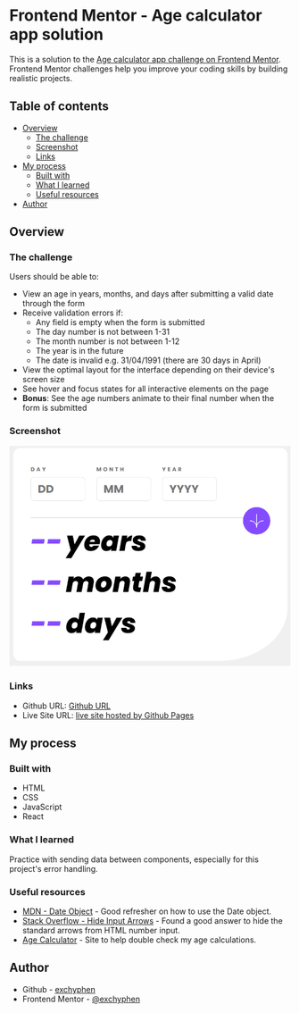 # Frontend Mentor - Age calculator app solution

This is a solution to the [Age calculator app challenge on Frontend Mentor](https://www.frontendmentor.io/challenges/age-calculator-app-dF9DFFpj-Q). Frontend Mentor challenges help you improve your coding skills by building realistic projects.

## Table of contents

- [Overview](#overview)
  - [The challenge](#the-challenge)
  - [Screenshot](#screenshot)
  - [Links](#links)
- [My process](#my-process)
  - [Built with](#built-with)
  - [What I learned](#what-i-learned)
  - [Useful resources](#useful-resources)
- [Author](#author)

## Overview

### The challenge

Users should be able to:

- View an age in years, months, and days after submitting a valid date through the form
- Receive validation errors if:
  - Any field is empty when the form is submitted
  - The day number is not between 1-31
  - The month number is not between 1-12
  - The year is in the future
  - The date is invalid e.g. 31/04/1991 (there are 30 days in April)
- View the optimal layout for the interface depending on their device's screen size
- See hover and focus states for all interactive elements on the page
- **Bonus**: See the age numbers animate to their final number when the form is submitted

### Screenshot

![readme preview](./design/readme-preview.png)

### Links

- Github URL: [Github URL](https://github.com/exchyphen/fm_age-calculator)
- Live Site URL: [live site hosted by Github Pages](https://exchyphen.github.io/fm_age-calculator/)

## My process

### Built with

- HTML
- CSS
- JavaScript
- React

### What I learned

Practice with sending data between components, especially for this project's error handling.

### Useful resources

- [MDN - Date Object](https://developer.mozilla.org/en-US/docs/Web/JavaScript/Reference/Global_Objects/Date) - Good refresher on how to use the Date object.
- [Stack Overflow - Hide Input Arrows](https://stackoverflow.com/questions/3790935/can-i-hide-the-html5-number-input-s-spin-box) - Found a good answer to hide the standard arrows from HTML number input.
- [Age Calculator](https://www.calculatorsoup.com/calculators/time/age-calculator.php) - Site to help double check my age calculations.

## Author

- Github - [exchyphen](https://github.com/exchyphen)
- Frontend Mentor - [@exchyphen](https://www.frontendmentor.io/profile/exchyphen)
